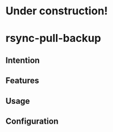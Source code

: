 # Under construction!

# rsync-pull-backup


## Intention 

## Features

## Usage

## Configuration




